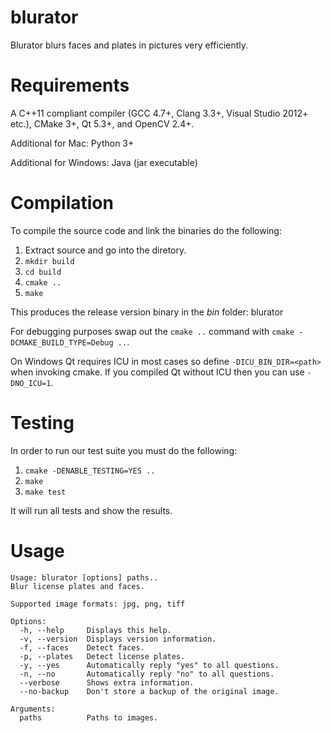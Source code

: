 blurator
========

Blurator blurs faces and plates in pictures very efficiently.

Requirements
============

A C++11 compliant compiler (GCC 4.7+, Clang 3.3+, Visual Studio 2012+ etc.), CMake 3+,
Qt 5.3+, and OpenCV 2.4+.

Additional for Mac: Python 3+

Additional for Windows: Java (jar executable)

Compilation
===========

To compile the source code and link the binaries do the following:

1. Extract source and go into the diretory.
2. `mkdir build`
3. `cd build`
4. `cmake ..`
5. `make`

This produces the release version binary in the *bin* folder: blurator

For debugging purposes swap out the `cmake ..` command with `cmake
-DCMAKE_BUILD_TYPE=Debug ..`.

On Windows Qt requires ICU in most cases so define `-DICU_BIN_DIR=<path>`
when invoking cmake. If you compiled Qt without ICU then you can use `-DNO_ICU=1`.

Testing
=======

In order to run our test suite you must do the following:

1. `cmake -DENABLE_TESTING=YES ..`
2. `make`
3. `make test`

It will run all tests and show the results.

Usage
=====

```
Usage: blurator [options] paths..
Blur license plates and faces.

Supported image formats: jpg, png, tiff

Options:
  -h, --help     Displays this help.
  -v, --version  Displays version information.
  -f, --faces    Detect faces.
  -p, --plates   Detect license plates.
  -y, --yes      Automatically reply "yes" to all questions.
  -n, --no       Automatically reply "no" to all questions.
  --verbose      Shows extra information.
  --no-backup    Don't store a backup of the original image.

Arguments:
  paths          Paths to images.
```
